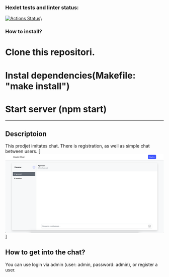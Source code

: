 ### Hexlet tests and linter status:
[![Actions Status](https://github.com/Mentavr/frontend-project-12/workflows/hexlet-check/badge.svg)](https://github.com/Mentavr/frontend-project-12/actions)\

### How to install?

# Clone this repositori.
# Instal dependencies(Makefile: "make install")
# Start server (npm start)

***

## Descriptoion

This prodjet imitates chat. There is registration, as well as simple chat between users.
[![Chat exapmle](/images/chat.png)]

## How to get into the chat?

You can use login via admin (user: admin, password: admin), or register a user.